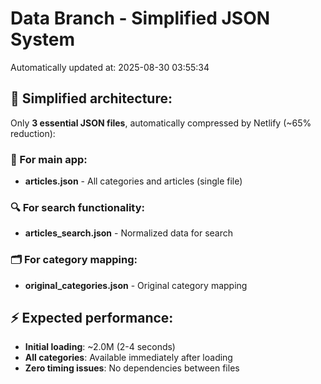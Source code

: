 # Data Branch - Simplified JSON System
Automatically updated at: 2025-08-30 03:55:34

## 🎯 Simplified architecture:
Only **3 essential JSON files**, automatically compressed by Netlify (~65% reduction):

### 📱 For main app:
- **articles.json** - All categories and articles (single file)

### 🔍 For search functionality:
- **articles_search.json** - Normalized data for search

### 🗂️ For category mapping:
- **original_categories.json** - Original category mapping

## ⚡ Expected performance:
- **Initial loading**: ~2.0M (2-4 seconds)
- **All categories**: Available immediately after loading
- **Zero timing issues**: No dependencies between files
